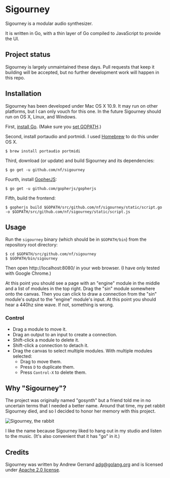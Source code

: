 # Sigourney

Sigourney is a modular audio synthesizer.

It is written in Go, with a thin layer of Go compiled to JavaScript to provide the UI.

## Project status

Sigourney is largely unmaintained these days.
Pull requests that keep it building will be accepted,
but no further development work will happen in this repo.

## Installation

Sigourney has been developed under Mac OS X 10.9.
It may run on other platforms, but I can only vouch for this one.
In the future Sigourney should run on OS X, Linux, and Windows.

First, [install Go](http://golang.org/doc/install).
(Make sure you [set GOPATH](http://golang.org/doc/code.html).)

Second, install portaudio and portmidi.
I used [Homebrew](http://brew.sh/) to do this under OS X.

	$ brew install portaudio portmidi

Third, download (or update) and build Sigourney and its dependencies:

	$ go get -u github.com/nf/sigourney

Fourth, install [GopherJS](https://github.com/gopherjs/gopherjs):

	$ go get -u github.com/gopherjs/gopherjs

Fifth, build the frontend:

	$ gopherjs build $GOPATH/src/github.com/nf/sigourney/static/script.go -o $GOPATH/src/github.com/nf/sigourney/static/script.js

## Usage

Run the `sigourney` binary (which should be in `$GOPATH/bin`) from the
repository root directory:

	$ cd $GOPATH/src/github.com/nf/sigourney
	$ $GOPATH/bin/sigourney

Then open http://localhost:8080/ in your web browser.
(I have only tested with Google Chrome.)

At this point you should see a page with an "engine" module in the middle
and a list of modules in the top right. Drag the "sin" module somewhere onto
the canvas. Then you can click to draw a connection from the "sin" module's
output to the "engine" module's input. At this point you should hear a 440hz
sine wave. If not, something is wrong.

### Control

* Drag a module to move it.
* Drag an output to an input to create a connection.
* Shift-click a module to delete it.
* Shift-click a connection to detach it.
* Drag the canvas to select multiple modules. With multiple modules selected:
  * Drag to move them.
  * Press `D` to duplicate them.
  * Press `Control-X` to delete them.


## Why "Sigourney"?

The project was originally named "gosynth" but a friend told me in no uncertain
terms that I needed a better name. Around that time, my pet rabbit Sigourney
died, and so I decided to honor her memory with this project.

![Sigourney, the rabbit](sigourney.jpg)

I like the name because Sigourney liked to hang out in my studio and listen to
the music. (It's also convenient that it has "go" in it.)


## Credits

Sigourney was written by Andrew Gerrand <adg@golang.org> and is licensed under [Apache 2.0 license](LICENSE).

